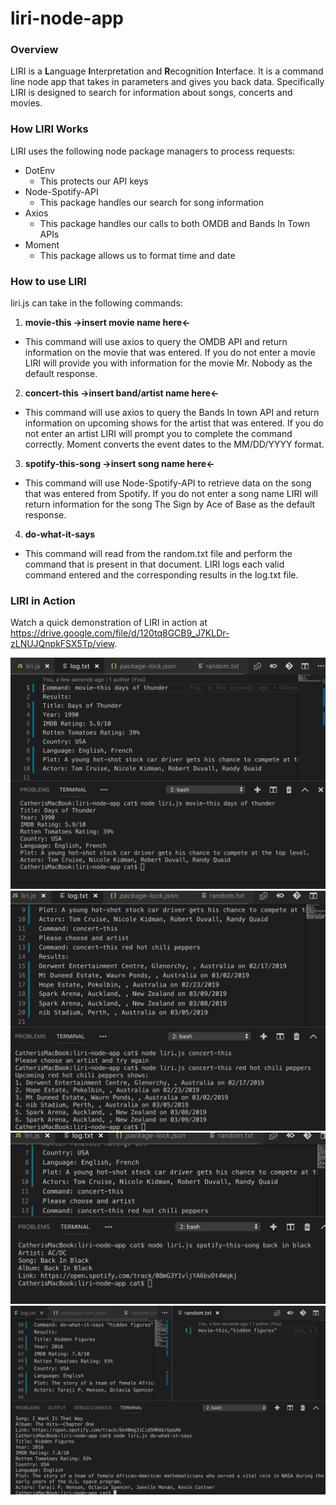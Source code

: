 # liri-node-app
### Overview
LIRI is a **L**anguage **I**nterpretation and **R**ecognition **I**nterface. It is a command line node app that takes in parameters and gives you back data. Specifically LIRI is designed to search for information about songs, concerts and movies.

### How LIRI Works
LIRI uses the following node package managers to process requests:
* DotEnv
  - This protects our API keys
* Node-Spotify-API
  - This package handles our search for song information
* Axios
  - This package handles our calls to both OMDB and Bands In Town APIs
* Moment
  - This package allows us to format time and date
  
### How to use LIRI
liri.js can take in the following commands:
1. **movie-this ->insert movie name here<-**
  - This command will use axios to query the OMDB API and return information on the movie that was entered. If you do not enter a movie LIRI will provide you with information for the movie Mr. Nobody as the default response.
2. **concert-this ->insert band/artist name here<-**
  - This command will use axios to query the Bands In town API and return information on upcoming shows for the artist that was entered. If you do not enter an artist LIRI will prompt you to complete the command correctly. Moment converts the event dates to the MM/DD/YYYY format.
3. **spotify-this-song ->insert song name here<-**
  - This command will use Node-Spotify-API to retrieve data on the song that was entered from Spotify. If you do not enter a song name LIRI will return information for the song The Sign by Ace of Base as the default response.
4. **do-what-it-says**
  - This command will read from the random.txt file and perform the command that is present in that document.
LIRI logs each valid command entered and the corresponding results in the log.txt file.

### LIRI in Action
Watch a quick demonstration of LIRI in action at https://drive.google.com/file/d/120tq8GCB9_J7KLDr-zLNUJQnpkFSX5Tp/view.

![movie-this](https://github.com/catmblake/liri-node-app/blob/master/images/movie-this-moviename.png)
![concert-this](https://github.com/catmblake/liri-node-app/blob/master/images/concert-this-artistname.png)
![spotify-this-song](https://github.com/catmblake/liri-node-app/blob/master/images/spotify-this-song-songname.png)
![do-what-it-says](https://github.com/catmblake/liri-node-app/blob/master/images/do-what-it-says-2.png)

